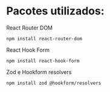 # Pacotes utilizados:

React Router DOM

```
npm install react-router-dom
```

React Hook Form

```
npm install react-hook-form
```

Zod e Hookform resolvers

```
npm install zod @hookform/resolvers
```
